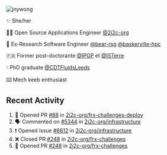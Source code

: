 ![jnywong](https://readme-typing-svg.demolab.com/?font=Intel+One+Mono&size=36&duration=3000&pause=1000&color=6bc46d&vCenter=true&width=170&lines=jnywong)

✨ She/her

👩‍💻 Open Source Applications Engineer [@2i2c-org](https://2i2c.org/)

🐻 Ex-Research Software Engineer [@bear-rsg](https://github.com/bear-rsg) [@baskerville-hpc](https://github.com/baskerville-hpc) 

🇫🇷 Former post-doctorante [@IPGP](https://github.com/IPGP) et [@ISTerre](https://www.isterre.fr/) 

💧 PhD graduate [@CDTFluidsLeeds](https://fluid-dynamics.leeds.ac.uk/) 

⌨️ Mech keeb enthusiast 

## Recent Activity 

<!--START_SECTION:activity-->
1. 💪 Opened PR [#88](https://github.com/2i2c-org/frx-challenges-deploy/pull/88) in [2i2c-org/frx-challenges-deploy](https://github.com/2i2c-org/frx-challenges-deploy)
2. 🗣 Commented on [#5344](https://github.com/2i2c-org/infrastructure/issues/5344#issuecomment-3211308167) in [2i2c-org/infrastructure](https://github.com/2i2c-org/infrastructure)
3. ❗ Opened issue [#6612](https://github.com/2i2c-org/infrastructure/issues/6612) in [2i2c-org/infrastructure](https://github.com/2i2c-org/infrastructure)
4. ❌ Closed PR [#248](https://github.com/2i2c-org/frx-challenges/pull/248) in [2i2c-org/frx-challenges](https://github.com/2i2c-org/frx-challenges)
5. 💪 Opened PR [#248](https://github.com/2i2c-org/frx-challenges/pull/248) in [2i2c-org/frx-challenges](https://github.com/2i2c-org/frx-challenges)
<!--END_SECTION:activity-->
